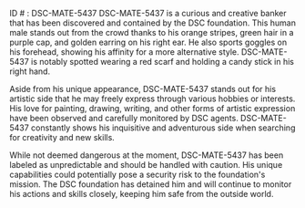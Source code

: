 ID # : DSC-MATE-5437
DSC-MATE-5437 is a curious and creative banker that has been discovered and contained by the DSC foundation. This human male stands out from the crowd thanks to his orange stripes, green hair in a purple cap, and golden earring on his right ear. He also sports goggles on his forehead, showing his affinity for a more alternative style. DSC-MATE-5437 is notably spotted wearing a red scarf and holding a candy stick in his right hand.

Aside from his unique appearance, DSC-MATE-5437 stands out for his artistic side that he may freely express through various hobbies or interests. His love for painting, drawing, writing, and other forms of artistic expression have been observed and carefully monitored by DSC agents. DSC-MATE-5437 constantly shows his inquisitive and adventurous side when searching for creativity and new skills.

While not deemed dangerous at the moment, DSC-MATE-5437 has been labeled as unpredictable and should be handled with caution. His unique capabilities could potentially pose a security risk to the foundation's mission. The DSC foundation has detained him and will continue to monitor his actions and skills closely, keeping him safe from the outside world.